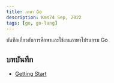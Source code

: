 ```yaml
---
title: ภาษา Go
description: Kms74 Sep, 2022
tags: [go, go-lang]
---
```


บันทึกเกี่ยวกับการศึกษาและใช้งานภาษาโปรแกรม Go

## บทบันทึก

* [Getting Start](getting-started.md)
